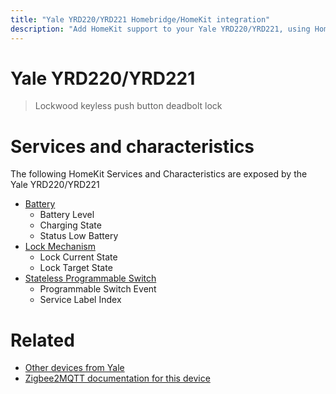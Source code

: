 ```yaml
---
title: "Yale YRD220/YRD221 Homebridge/HomeKit integration"
description: "Add HomeKit support to your Yale YRD220/YRD221, using Homebridge, Zigbee2MQTT and homebridge-z2m."
---
```

<!---
This file has been GENERATED using src/docgen/docgen.ts
DO NOT EDIT THIS FILE MANUALLY!
-->
# Yale YRD220/YRD221
> Lockwood keyless push button deadbolt lock


# Services and characteristics
The following HomeKit Services and Characteristics are exposed by
the Yale YRD220/YRD221

* [Battery](../../battery.md)
  * Battery Level
  * Charging State
  * Status Low Battery
* [Lock Mechanism](../../lock.md)
  * Lock Current State
  * Lock Target State
* [Stateless Programmable Switch](../../action.md)
  * Programmable Switch Event
  * Service Label Index


# Related
* [Other devices from Yale](../index.md#yale)
* [Zigbee2MQTT documentation for this device](https://www.zigbee2mqtt.io/devices/YRD220_YRD221.html)